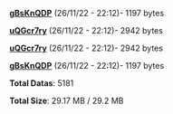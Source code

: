 [**gBsKnQDP**](/data/gBsKnQDP.txt) (26/11/22 - 22:12)- 1197 bytes

[**uQGcr7ry**](/data/uQGcr7ry.txt) (26/11/22 - 22:12)- 2942 bytes

[**uQGcr7ry**](/data/uQGcr7ry.txt) (26/11/22 - 22:12)- 2942 bytes

[**gBsKnQDP**](/data/gBsKnQDP.txt) (26/11/22 - 22:12)- 1197 bytes

**Total Datas**: 5181

**Total Size**: 29.17 MB / 29.2 MB